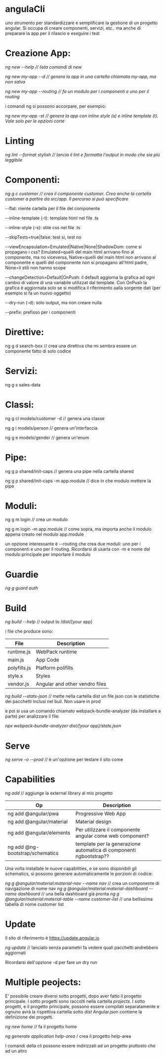 # angulaCli

uno strumento per standardizzare e semplificare la gestione di un progetto angular. Si occupa di creare componenti, servizi, etc.. ma anche di preparare la app per il rilascio e eseguire i test

# Creazione App:

*ng new --help // lista comandi di new*

*ng new my-app --d // genera la app in una cartella chiamata my-app, ma non salva*

*ng new my-app --routing // fa un modulo per i componenti e uno per il routing*

i comandi ng si possono accorpare, per esempio:

*ng new my-app -st // genera la app con inline style (s) e inline template (t). Vale solo per le opzioni corte*

# Linting
*ng lint --format stylish // lancia il lint e formatta l'output in modo che sia più leggibile*

# Componenti:

*ng g c customer // crea il componente customer. Crea anche la cartella customer a partire da src/app. Il percorso si può specificare*

--flat: niente cartella per il file del componente

--inline-template (-t): template html nel file .ts

--inline-style (-s): stile css nel file .ts

--skipTests=true|false: test sì, test no

--viewEncapsulation=Emulated|Native|None|ShadowDom: come si propagano i css? Emulated=quelli del main html arrivano fino al componente, ma no viceversa, Native=quelli del main html non arrivano al componente e quelli del componente non si propagano all'html padre, None=li stili non hanno scope

--changeDetection=Default|OnPush: il default aggiorna la grafica ad ogni cambio di valore di una variabile utilizzat dal template. Con OnPush la grafica è aggiornata solo se si modifica il riferimento aalla sorgente dati (per esempio si fa un nuovo oggetto)

--dry-run (-d): solo output, ma non creare nulla

--prefix: prefisso per i componenti

# Direttive:

ng g d search-box // crea una direttiva che mi sembra essere un componente fatto di solo codice

# Servizi:

ng g s sales-data

# Classi:

ng g cl models/customer -d // genera una classe

ng g i models/person // genera un'interfaccia

ng g e models/gender // genera un'enum

# Pipe:

ng g p shared/init-caps // genera una pipe nella cartella shared

ng g p shared/init-caps -m app.module // dice in che modulo mettere la pipe

# Moduli:

ng g m login // crea un modulo

ng g m login -m app.module // come sopra, ma importa anche il modulo appena creato nel modulo app.module

un opzione interessante è --routing che crea due moduli: uno per i componenti e uno per il routing. Ricordarsi di usarla con -m e nome del modulo principale per importare il modulo

# Guardie

*ng g guard auth*

# Build
*ng build --help* // output to /dist/[your app]

i file che produce sono:

|File|Description|
|---|---|
|runtime.js|WebPack runtime|
|main.js|App Code|
|polyfills.js|Platform polifills|
|style.s|Styles|
|vendor.js|Angular and other vendro files|

*ng build --stats-json* // mette nella cartella dist un file json con le statistiche dei pacchetti inclusi nel buil. Non usare in prod

e poi si usa un comando chiamato webpack-bundle-analyzer (da installare a parte) per analizzare il file:

*npx webpack-bundle-analyzer dist/[your app]/stats.json*

# Serve
*ng serve -o --prod* // è un'opzione per testare il sito come 

# Capabilities
*ng add <external library>* // aggiunge la external library al mio progetto
  
|Op|Description|
|-|-|
|ng add @angular/pwa|Progressive Web App|
|ng add @angular/material|Material design|
|ng add @angular/elements|Per utilizzare il componente angular come web component?|
|ng add @ng-bootstrap/schematics|template per la generazione automatica di componenti ngbootstrap??|

Una volta installate le nuove capabilities, e se sono disponibili gli schematics, si possono generare automaticamente le porzioni di codice:

*ng g @angular/material:material-nav --name nav* // crea un componente di navigazione di nome nav
*ng g @angular/material:material-dashboard --name dashboard* // una bella dashboard già pronta
*ng g @angular/material:material-table --name customer-list* // una bellissima tabella di nome customer list

# Update
Il sito di riferimento è https://update.angular.io

*ng update* // lanciato senza parametri fa vedere quali pacchetti andrebbero aggiornati

Ricordarsi dell'opzione -d per fare un dry run

# Multiple peojects:
E' possibile creare diversi sotto progetti, dopo aver fatto il progetto principale. I sotto progetti sono raccolti nella cartella *projects*. I sotto progetti, e il progetto principale, possono essere compilati separatamente e ognuno avrà la rispettiva cartella sotto *dist*
Angular.json contiene la definizione dei progetti.

*ng new home* // fa il progetto home

*ng generate application help-area* / crea il progetto help-area

I comandi della cli possono essere indirizzati ad un progetto piuttosto che ad un altro

